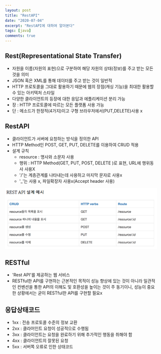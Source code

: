 ```yaml
---
layout: post
title: "RestAPI"
date: "2020-07-04"
excerpt: "RestAPI에 대하여 알아본다"
tags: [java]
comments: true
---
```


## Rest(Representational State Transfer)
- 자원을 이름(자원의 표현)으로 구분하여 해당 자원의 상태(정보)를 주고 받는 모든 것을 의미
- JSON 혹은 XML를 통해 데이터를 주고 받는 것이 일반적
- HTTP 프로토콜을 그대로 활용하기 때문에 웹의 장점(캐싱 기능)을 최대한 활용할 수 있는 아키텍처 스타일
- 다양한 클라이언트의 등장에 대한 응답과 에플리케이션 분리 가능
- 장 : HTTP 프로토콜에 따르는 모든 플랫폼 사용 가능
- 단 : 메소드가 한정적(4가지)이고 구형 브라우저에서(PUT,DELETE)사용 x


## RestAPI
- 클라이언트가 서버에 요청하는 방식을 정의한 API
- HTTP Method인 POST, GET, PUT, DELETE를 이용하여 CRUD 적용
- 설계 규칙
  - resource : 명사와 소문자 사용 
  - 행위 : HTTP Method(GET, PUT, POST, DELETE )로 표현, URL에 행위동사 사용X
  - '/'는 계층관계를 나타내는데 사용하고 마지막 문자로 사용x
  - '_'는 사용 x, 파일확장자 사용x(Accept header 사용)


<p align="center"><img src="../assets/img/RESTAPI.PNG"></p>

## RESTful
- 'Rest API'를 제공하는 웹 서비스
- RESTful한 API를 구현하는 근본적인 목적이 성능 향상에 있는 것이 아니라 일관적인 컨벤션을 통한 API의 이해도 및 호환성을 높이는 것이 주 동기이니, 성능이 중요한 상황에서는 굳이 RESTful한 API를 구현할 필요x

## 응답상태코드
- 1xx : 전송 프로토콜 수준의 정보 교환
- 2xx : 클라어인트 요청이 성공적으로 수행됨
- 3xx : 클라이언트는 요청을 완료하기 위해 추가적인 행동을 취해야 함
- 4xx : 클라이언트의 잘못된 요청
- 5xx : 서버쪽 오류로 인한 상태코드
